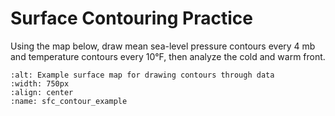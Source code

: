 # Surface Contouring Practice

Using the map below, draw mean sea-level pressure contours every 4 mb
and temperature contours every 10°F, then analyze the cold and warm
front.

```{figure} ../../images/example_surface_contour_map.png
:alt: Example surface map for drawing contours through data
:width: 750px
:align: center
:name: sfc_contour_example
```
